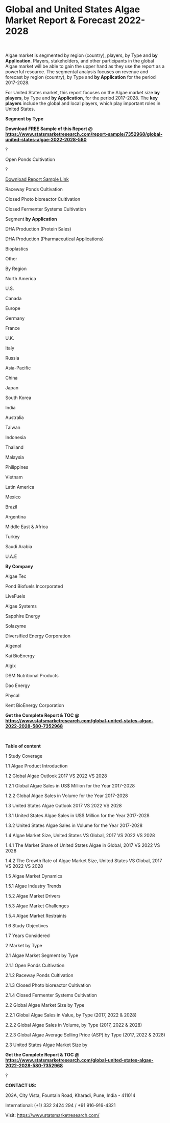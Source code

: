 <h1>Global and United States Algae Market Report & Forecast 2022-2028</h1><br/><p>Algae market is segmented by region (country), players, by Type and <strong>by Application</strong>. Players, stakeholders, and other participants in the global Algae market will be able to gain the upper hand as they use the report as a powerful resource. The segmental analysis focuses on revenue and forecast by region (country), by Type and <strong>by Application</strong> for the period 2017-2028.</p>
 
 
 
 <p>For United States market, this report focuses on the Algae market size <strong>by players</strong>, by Type and <strong>by Application</strong>, for the period 2017-2028. The <strong>key players</strong> include the global and local players, which play important roles in United States.</p>
 
 
 
 <p><strong>Segment by Type</strong></p>
 
 
 
 <div><b>Download FREE Sample of this Report @ <a href="https://www.statsmarketresearch.com/download-free-sample/7352968/global-united-states-algae-2022-2028-580">https://www.statsmarketresearch.com/report-sample/7352968/global-united-states-algae-2022-2028-580</a></b></div>
 
 
 
 <p>? </p>
 
 
 
 <p>Open Ponds Cultivation</p>
 
 
 
 <p>? </p>
 
 
 
 <p><a href="https://www.statsmarketresearch.com/download-free-sample/7352968/global-united-states-algae-2022-2028-580">Download Report Sample Link</a></p>
 
 
 
 <p>Raceway Ponds Cultivation</p>
 
 
 
 <p>Closed Photo bioreactor Cultivation</p>
 
 
 
 <p>Closed Fermenter Systems Cultivation</p>
 
 
 
 <p>Segment <strong>by Application</strong></p>
 
 
 
 <p>DHA Production (Protein Sales)</p>
 
 
 
 <p>DHA Production (Pharmaceutical Applications)</p>
 
 
 
 <p>Bioplastics</p>
 
 
 
 <p>Other</p>
 
 
 
 <p>By Region</p>
 
 
 
 <p>North America</p>
 
 
 
 <p>U.S.</p>
 
 
 
 <p>Canada</p>
 
 
 
 <p>Europe</p>
 
 
 
 <p>Germany</p>
 
 
 
 <p>France</p>
 
 
 
 <p>U.K.</p>
 
 
 
 <p>Italy</p>
 
 
 
 <p>Russia</p>
 
 
 
 <p>Asia-Pacific</p>
 
 
 
 <p>China</p>
 
 
 
 <p>Japan</p>
 
 
 
 <p>South Korea</p>
 
 
 
 <p>India</p>
 
 
 
 <p>Australia</p>
 
 
 
 <p>Taiwan</p>
 
 
 
 <p>Indonesia</p>
 
 
 
 <p>Thailand</p>
 
 
 
 <p>Malaysia</p>
 
 
 
 <p>Philippines</p>
 
 
 
 <p>Vietnam</p>
 
 
 
 <p>Latin America</p>
 
 
 
 <p>Mexico</p>
 
 
 
 <p>Brazil</p>
 
 
 
 <p>Argentina</p>
 
 
 
 <p>Middle East & Africa</p>
 
 
 
 <p>Turkey</p>
 
 
 
 <p>Saudi Arabia</p>
 
 
 
 <p>U.A.E</p>
 
 
 
 <p><strong>By Company</strong></p>
 
 
 
 <p>Algae Tec</p>
 
 
 
 <p>Pond Biofuels Incorporated</p>
 
 
 
 <p>LiveFuels</p>
 
 
 
 <p>Algae Systems</p>
 
 
 
 <p>Sapphire Energy</p>
 
 
 
 <p>Solazyme</p>
 
 
 
 <p>Diversified Energy Corporation</p>
 
 
 
 <p>Algenol</p>
 
 
 
 <p>Kai BioEnergy</p>
 
 
 
 <p>Algix</p>
 
 
 
 <p>DSM Nutritional Products</p>
 
 
 
 <p>Dao Energy</p>
 
 
 
 <p>Phycal</p>
 
 
 
 <p>Kent BioEnergy Corporation</p>
 
 
 
 <div><b>Get the Complete Report & TOC @ <a href="https://www.statsmarketresearch.com/global-united-states-algae-2022-2028-580-7352968">https://www.statsmarketresearch.com/global-united-states-algae-2022-2028-580-7352968</a></b></div>
 
 
 
 <p><br />
 
 <b>Table of content</b></p>
 
 
 
 <p>1 Study Coverage<br />
 
 1.1 Algae Product Introduction<br />
 
 1.2 Global Algae Outlook 2017 VS 2022 VS 2028<br />
 
 1.2.1 Global Algae Sales in US$ Million for the Year 2017-2028<br />
 
 1.2.2 Global Algae Sales in Volume for the Year 2017-2028<br />
 
 1.3 United States Algae Outlook 2017 VS 2022 VS 2028<br />
 
 1.3.1 United States Algae Sales in US$ Million for the Year 2017-2028<br />
 
 1.3.2 United States Algae Sales in Volume for the Year 2017-2028<br />
 
 1.4 Algae Market Size, United States VS Global, 2017 VS 2022 VS 2028<br />
 
 1.4.1 The Market Share of United States Algae in Global, 2017 VS 2022 VS 2028<br />
 
 1.4.2 The Growth Rate of Algae Market Size, United States VS Global, 2017 VS 2022 VS 2028<br />
 
 1.5 Algae Market Dynamics<br />
 
 1.5.1 Algae Industry Trends<br />
 
 1.5.2 Algae Market Drivers<br />
 
 1.5.3 Algae Market Challenges<br />
 
 1.5.4 Algae Market Restraints<br />
 
 1.6 Study Objectives<br />
 
 1.7 Years Considered<br />
 
 2 Market by Type<br />
 
 2.1 Algae Market Segment by Type<br />
 
 2.1.1 Open Ponds Cultivation<br />
 
 2.1.2 Raceway Ponds Cultivation<br />
 
 2.1.3 Closed Photo bioreactor Cultivation<br />
 
 2.1.4 Closed Fermenter Systems Cultivation<br />
 
 2.2 Global Algae Market Size by Type<br />
 
 2.2.1 Global Algae Sales in Value, by Type (2017, 2022 & 2028)<br />
 
 2.2.2 Global Algae Sales in Volume, by Type (2017, 2022 & 2028)<br />
 
 2.2.3 Global Algae Average Selling Price (ASP) by Type (2017, 2022 & 2028)<br />
 
 2.3 United States Algae Market Size by</p>
 
 
 
 <div><b>Get the Complete Report & TOC @ <a href="https://www.statsmarketresearch.com/global-united-states-algae-2022-2028-580-7352968">https://www.statsmarketresearch.com/global-united-states-algae-2022-2028-580-7352968</a></b></div>
 
 
 
 <p>? </p>
 
 
 
 <p><b>CONTACT US:</b><br />
 
 203A, City Vista, Fountain Road, Kharadi, Pune, India - 411014<br />
 
 International: (+1) 332 2424 294 / +91 916-916-4321<br />
 
 Visit: <a href="https://www.statsmarketresearch.com/">https://www.statsmarketresearch.com/</a></p>